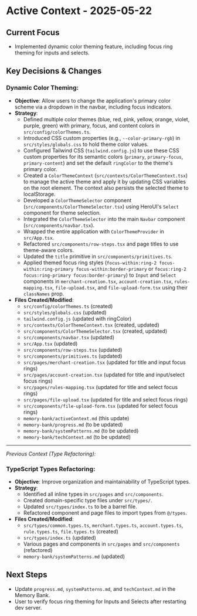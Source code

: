 # Active Context - 2025-05-22

## Current Focus

- Implemented dynamic color theming feature, including focus ring theming for inputs and selects.

## Key Decisions & Changes

### Dynamic Color Theming:

- **Objective**: Allow users to change the application's primary color scheme via a dropdown in the navbar, including focus indicators.
- **Strategy**:
  - Defined multiple color themes (blue, red, pink, yellow, orange, violet, purple, green) with primary, focus, and content colors in `src/config/colorThemes.ts`.
  - Introduced CSS custom properties (e.g., `--color-primary-rgb`) in `src/styles/globals.css` to hold theme color values.
  - Configured Tailwind CSS (`tailwind.config.js`) to use these CSS custom properties for its semantic colors (`primary`, `primary-focus`, `primary-content`) and set the default `ringColor` to the theme's primary color.
  - Created a `ColorThemeContext` (`src/contexts/ColorThemeContext.tsx`) to manage the active theme and apply it by updating CSS variables on the root element. The context also persists the selected theme to localStorage.
  - Developed a `ColorThemeSelector` component (`src/components/ColorThemeSelector.tsx`) using HeroUI's `Select` component for theme selection.
  - Integrated the `ColorThemeSelector` into the main `Navbar` component (`src/components/navbar.tsx`).
  - Wrapped the entire application with `ColorThemeProvider` in `src/App.tsx`.
  - Refactored `src/components/row-steps.tsx` and page titles to use theme-aware colors.
  - Updated the `title` primitive in `src/components/primitives.ts`.
  - Applied themed focus ring styles (`focus-within:ring-2 focus-within:ring-primary focus-within:border-primary` or `focus:ring-2 focus:ring-primary focus:border-primary`) to `Input` and `Select` components in `merchant-creation.tsx`, `account-creation.tsx`, `rules-mapping.tsx`, `file-upload.tsx`, and `file-upload-form.tsx` using their `classNames` prop.
- **Files Created/Modified**:
  - `src/config/colorThemes.ts` (created)
  - `src/styles/globals.css` (updated)
  - `tailwind.config.js` (updated with ringColor)
  - `src/contexts/ColorThemeContext.tsx` (created, updated)
  - `src/components/ColorThemeSelector.tsx` (created, updated)
  - `src/components/navbar.tsx` (updated)
  - `src/App.tsx` (updated)
  - `src/components/row-steps.tsx` (updated)
  - `src/components/primitives.ts` (updated)
  - `src/pages/merchant-creation.tsx` (updated for title and input focus rings)
  - `src/pages/account-creation.tsx` (updated for title and input/select focus rings)
  - `src/pages/rules-mapping.tsx` (updated for title and select focus rings)
  - `src/pages/file-upload.tsx` (updated for title and select focus rings)
  - `src/components/file-upload-form.tsx` (updated for select focus rings)
  - `memory-bank/activeContext.md` (this update)
  - `memory-bank/progress.md` (to be updated)
  - `memory-bank/systemPatterns.md` (to be updated)
  - `memory-bank/techContext.md` (to be updated)

---

_Previous Context (Type Refactoring):_

### TypeScript Types Refactoring:

- **Objective**: Improve organization and maintainability of TypeScript types.
- **Strategy**:
  - Identified all inline types in `src/pages` and `src/components`.
  - Created domain-specific type files under `src/types/`.
  - Updated `src/types/index.ts` to be a barrel file.
  - Refactored component and page files to import types from `@/types`.
- **Files Created/Modified**:
  - `src/types/common.types.ts`, `merchant.types.ts`, `account.types.ts`, `rule.types.ts`, `file.types.ts` (created)
  - `src/types/index.ts` (updated)
  - Various pages and components in `src/pages` and `src/components` (refactored)
  - `memory-bank/systemPatterns.md` (updated)

## Next Steps

- Update `progress.md`, `systemPatterns.md`, and `techContext.md` in the Memory Bank.
- User to verify focus ring theming for Inputs and Selects after restarting dev server.
